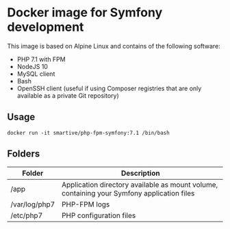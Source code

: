 # Docker image for Symfony development

This image is based on Alpine Linux and contains of the following software:
- PHP 7.1 with FPM
- NodeJS 10
- MySQL client
- Bash
- OpenSSH client (useful if using Composer registries that are only available as a private Git repository)

## Usage

```
docker run -it smartive/php-fpm-symfony:7.1 /bin/bash
```

## Folders

| Folder        | Description                                                                                |
| ------------- | ------------------------------------------------------------------------------------------ |
| /app          | Application directory available as mount volume, containing your Symfony application files |
| /var/log/php7 | PHP-FPM logs                                                                               |
| /etc/php7     | PHP configuration files                                                                    |

